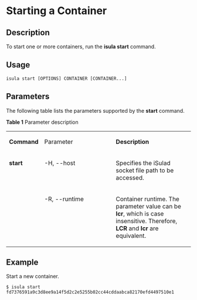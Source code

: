 # Starting a Container<a name="EN-US_TOPIC_0184808054"></a>

## Description<a name="en-us_topic_0182207106_section13350115135310"></a>

To start one or more containers, run the  **isula start**  command.

## **Usage**<a name="en-us_topic_0182207106_section188811239165314"></a>

```
isula start [OPTIONS] CONTAINER [CONTAINER...]
```

## Parameters<a name="en-us_topic_0182207106_section4322824135919"></a>

The following table lists the parameters supported by the  **start**  command.

**Table  1**  Parameter description

<a name="en-us_topic_0182207106_table279824718555"></a>
<table><tbody><tr id="en-us_topic_0182207106_row224115355713"><td class="cellrowborder" valign="top" width="17.333333333333336%"><p id="en-us_topic_0182207106_p447450105817"><a name="en-us_topic_0182207106_p447450105817"></a><a name="en-us_topic_0182207106_p447450105817"></a><strong id="en-us_topic_0182207106_b1347410105817"><a name="en-us_topic_0182207106_b1347410105817"></a><a name="en-us_topic_0182207106_b1347410105817"></a>Command</strong></p>
</td>
<td class="cellrowborder" valign="top" width="39.57575757575758%"><p id="en-us_topic_0182207106_p24741801581"><a name="en-us_topic_0182207106_p24741801581"></a><a name="en-us_topic_0182207106_p24741801581"></a>Parameter</p>
</td>
<td class="cellrowborder" valign="top" width="43.09090909090909%"><p id="en-us_topic_0182207106_p547411015820"><a name="en-us_topic_0182207106_p547411015820"></a><a name="en-us_topic_0182207106_p547411015820"></a><strong id="en-us_topic_0182207106_b1647430185815"><a name="en-us_topic_0182207106_b1647430185815"></a><a name="en-us_topic_0182207106_b1647430185815"></a>Description</strong></p>
</td>
</tr>
<tr id="en-us_topic_0182207106_row177619332245"><td class="cellrowborder" rowspan="2" valign="top" width="17.333333333333336%"><p id="en-us_topic_0182207106_p108381258112215"><a name="en-us_topic_0182207106_p108381258112215"></a><a name="en-us_topic_0182207106_p108381258112215"></a><strong id="en-us_topic_0182207106_b3709195112316"><a name="en-us_topic_0182207106_b3709195112316"></a><a name="en-us_topic_0182207106_b3709195112316"></a>start</strong></p>
</td>
<td class="cellrowborder" valign="top" width="39.57575757575758%"><p id="en-us_topic_0182207106_p1977623312410"><a name="en-us_topic_0182207106_p1977623312410"></a><a name="en-us_topic_0182207106_p1977623312410"></a>-H, --host</p>
</td>
<td class="cellrowborder" valign="top" width="43.09090909090909%"><p id="en-us_topic_0182207106_p577673362410"><a name="en-us_topic_0182207106_p577673362410"></a><a name="en-us_topic_0182207106_p577673362410"></a>Specifies the iSulad socket file path to be accessed.</p>
</td>
</tr>
<tr id="en-us_topic_0182207106_row107521335112317"><td class="cellrowborder" valign="top"><p id="en-us_topic_0182207106_p207603617248"><a name="en-us_topic_0182207106_p207603617248"></a><a name="en-us_topic_0182207106_p207603617248"></a>-R, --runtime</p>
</td>
<td class="cellrowborder" valign="top"><p id="en-us_topic_0182207106_p176218616242"><a name="en-us_topic_0182207106_p176218616242"></a><a name="en-us_topic_0182207106_p176218616242"></a>Container runtime. The parameter value can be <strong id="en-us_topic_0182207106_b4227193592110"><a name="en-us_topic_0182207106_b4227193592110"></a><a name="en-us_topic_0182207106_b4227193592110"></a>lcr</strong>, which is case insensitive. Therefore, <strong id="en-us_topic_0182207106_b1322863532117"><a name="en-us_topic_0182207106_b1322863532117"></a><a name="en-us_topic_0182207106_b1322863532117"></a>LCR</strong> and <strong id="en-us_topic_0182207106_b18228183511215"><a name="en-us_topic_0182207106_b18228183511215"></a><a name="en-us_topic_0182207106_b18228183511215"></a>lcr</strong> are equivalent. </p>
</td>
</tr>
</tbody>
</table>

## Example<a name="en-us_topic_0182207106_section1734193235916"></a>

Start a new container.

```
$ isula start fd7376591a9c3d8ee9a14f5d2c2e5255b02cc44cddaabca82170efd4497510e1
```

